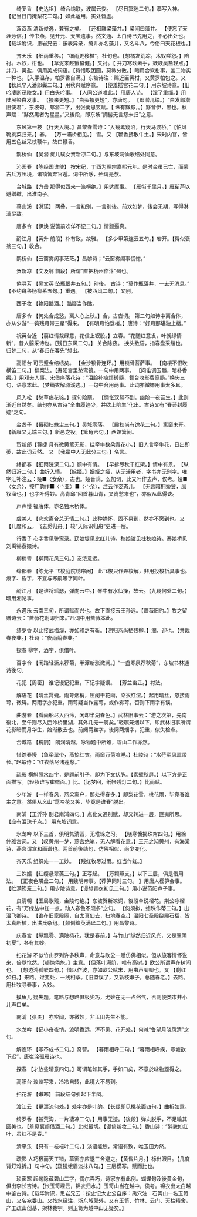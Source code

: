 <!-- { "loadSidebar": true } -->
　　绮罗香 【史达祖】 绮合绣联，波属云委。 【尽日冥迷二句。】摹写入神。 【记当日门掩梨花二句。】如此运用，实处皆虚。 

　　双双燕 清新俊逸，兼有之矣。 【还相雕梁藻井。】梁间曰藻井。 【便忘了天涯芳信。】传书燕，见开元、天宝遗事。然文通、太白诗已先用之，不必出处也。【载华附识，思岩兄云：按表异录，绮井亦名藻井，又名斗八，今俗曰天花板也。】 

　　齐天乐 【细雨重移。】“细雨更移橙”，杜句也。【想橘友荒凉，木奴嗟怨。】陪衬。木奴，柑也。 【草泥来趁蟹螯健。】又衬。【 并刀寒映素手，簌簌吴盐轻点。】并刀、吴盐，俱用美成词语。【待惜取团圆，莫教分散。】暗用合欢柑事，盖二物实一种也。【入手温存，帕罗香自满。】东坡诗注：赐近臣黄柑，又黄罗帕包之。又 【秋风早入潘郎鬓二句。】用秋兴赋序意。 【便羞插宫花二句。】用东坡诗意。【旧吟凄断茂陵女。】用白头吟事。 【人间公道唯此。】用唐人诗。 【涅了重缁。】用陆展染白发事。 【搔来更短。】“白头搔更短”，亦唐句。 【郎潜几缕。】“白发郎潜旧使君”，东坡句。郎潜二字，出张衡思玄赋。【 纵有黟黟，。】黟音伊，黑也。秋声赋：“黟然黑者为星星。”又後段，即东坡“拥髻无言怨未归”之意。 

　　东风第一枝 【行天入境。】昌黎春雪诗：“入镜鸾窥沼，行天马渡桥。”【怕风靴挑菜归来。】春。 【万一灞桥相见。】 雪。又 【鞭香拂散牛土。】宋时内官，皆用五色丝采杖鞭牛，故曰鞭香。 

　　鹊桥仙 【吴潜 痴儿騃女贺新凉二句。】与东坡洞仙歌结处同意。 

　　沁园春 【陈经国谁使】 按宋纪，丁酉为理宗嘉熙元年。是时金虽已亡，而蒙古兵方压境，诸镇皆弃官遁。词中所感，殆谓是欤。 

　　台城路 【方岳 那得似西来一筇横绝。】用达摩事。 【雁衔千里月。】雁衔芦以避缯缴，出淮南子。 

　　蓦山溪 【洪瑹】 两叠，一言初别，一言别後。前欢如梦，後会无期，写得淋漓尽致。 

　　唐多令 【伊焕 说蓍前欢佯不记二句。】情颢逼真。 

　　酹江月 【黄升 前段】朴有致，故雅。 【多少甲第连云五句。】宕开。【得似衰翁三句。】收合。 

　　鹊桥仙 【云窗雾阁事茫茫。】昌黎诗；“云窗雾阁事慌惚。” 

　　贺新凉 【文及翁 前段】所谓“直把杭州作汴”州也。 

　　倦寻芳 【吴文英 坠瓶恨井五句。】别後。 古诗：“莫作瓶落井，一去无消息。” 【不约舟移杨柳系五句。】重遇。 【被西风二句。】又别。 

　　西子妆 【艳阳酷酒。】酷疑当作酤。 

　　唐多令 【何处合成愁，离人心上秋。】合，古沓切。 第二句如诗中离合体，亦从少游“一钩残月带三星”得来。 【有明月怕登楼。】唐诗：“好月那堪独上楼。” 

　　祝英台近 【翦红情裁绿意，花信上钗股。】立春。“花随红意发，叶就绿情新”，昔人翦采诗也。【残日东风二句。】 关合除夜。 换头数语，指春盘采缕也。归梦二句，从“春归在客先”想出。 

　　高阳台 可云蹙金结绣矣。 【金沙锁骨连环。】用锁骨菩萨事。 【南楼不恨吹横笛二句。】翻案法。【寿阳宫里愁鸾镜。一句中用两事。 【问谁调玉髓，暗补香瘢。】用邓夫人事。宋伯序落花诗：“泪脸补痕烦獭髓，舞台收影费鸾肠。”换头三句，语意本此。【梦缟衣解珮溪边。】一句中合用两事。此词亦微嫌用事太多耳。 

　　风入松 【愁草瘗花铭。】琢句险丽。 【惆怅双鸳不到，幽阶一夜苔生。】此则渐近自然矣。结句亦从古诗“全由履迹少，并欲上阶生”化出。古诗又有“春苔封履迹”之句。 

　　金盏子 【莓砌扫蛛尘三句。】吴城零落。 【殿秋尚有馀花二句。】寓窗未开。 【新雁又无端三句。】新邑之役。【篱角六句。】西馆篱间。 

　　贺新郎【蒋捷 月有微黄篱无影，挂牵牛数朵青花小。】旧人言牵牛花，日出即萎，故此词云然。 又 【我辈中人无此分三句。】名言。 

　　绛都春 【细雨院深二句。】颢中有情。 【早拆尽秋千红架。】情中有景。　【纵然归近二句。】曲折入情。 【姹姬。】姻娅之娅，从无活用者，字书亦无别字。唯字汇补注云：娅■〈女余〉，态也。娅音鸦，么加切，此又叶作去声，俟考。娅■〈女余〉，按广韵作■〈宀亚〉■〈宀余〉，注云作姿态儿。 【无言暗拥娇鬟，凤钗溜也。】也字叶得妙。高青邱“回首暮山青，又离愁来也”，亦似从此得诀。 

　　声声慢 福唐体，亦名独木桥体。 

　　虞美人 【悲欢离合总无情二句。】此种襟怀，固不易到，然亦不愿到也。又 【几度和云，飞去觅归舟。】较“天际识归舟”更进一层。 

　　行香子 心字香见骖鸾录。窈娘堤见比红儿诗。秋娘渡见杜秋娘诗。泰娘桥见刘禹锡泰娘诗。 

　　柳梢青 【柳雨花风三句。】态浓意远。 

　　绛都春 【陈允平 飞梭庭院绣帘闲】 此飞梭只作弄梭解，非用投梭折具事也。痕字、昏字，不宜与寒鹃等字同叶。 

　　酹江月 【是谁将瑶瑟，弹向云中。】琴中有水仙操，故云。【九疑何处二句。】暗用湘妃事。 

　　永遇乐 云南三句，所谓赋而兴也，故下直接云王孙远。【蔷薇旧约。】牧之留赠诗云：“蔷薇花谢即归来。”凡词中用蔷薇本此。 

　　绮罗香 以此接武梅溪，亦如骖之有靳。【溯归燕尚栖残柳。】溯，迎也。【共裁春夜韭。】杜诗：“夜雨翦春韭。” 

　　探春 柳字、酒字，俱借叶。 

　　百字令 【闲踏轻澌来荐菊，半潭新涨微澜。】“一盏寒泉荐秋菊”，东坡书林逋诗後句。 

　　花犯【周密】 谁记谩记犯重，下记字疑误。 【芳兰幽芷。】衬法。 

　　解语花 【晴丝罥蜨。雨萼烟梢，压阑干花雨，染衣红湿。】起用晴丝，忽接雨萼，微碍。两雨字亦犯重。雨萼疑当作露萼，或作雾萼。否则下雨字有误。 

　　曲游春 【看画船尽入西泠，闲却半湖春色。】武林旧事云：“游之次第，先南後北，至午则尽入西泠桥里湖，其外几无一舸矣。”轻暝笼烟以下，即武林旧事所谓花影暗而月华生，始渐散去也。前阕两丝字，後阕两烟字，犯重，似失检点。 

　　台城路 【槐阴】 朗润清越，咏物题中所难，碧山二作亦然。 

　　惜馀春慢 【鱼牵翠带，燕掠红衣，雨窗万荷喧睡。】杜陵诗：“水荇牵风翠带长。”赵嘏诗：“红衣落尽渚莲愁。” 

　　疏影 横斜照水四字，是题前引子，即为下文伏脉。【素壁秋屏。】以下方是正面描写。【轻妆谁写崔徽面。】比。【记梦回，纸帐残灯二句。】比而赋。 

　　少年游 【一样春风，燕梁鸾户，那处得春多。】即梨花雪，桃花雨，毕竟春谁主之意。然俱从义山“莺啼花又笑，毕竟是谁春”脱出。 

　　南浦【王沂孙 别君南浦四句。】点化文通别赋，却又转进一层，匪夷所思。　【应有泪珠千点。】 用东坡词意。 

　　水龙吟 以下三首，俱明隽清圆，无堆垛之习。 【晓寒慵揭珠帘四句。】用徐仲雅宫词。又 【叹黄州一梦，燕宫绝笔，无人解看花意。】王元之知黄州，有海棠诗，燕宫谓宣和画谱也。两首前後结句，仿佛相似，尚少变化。 

　　齐天乐 组织处一一工妙。 【残红牧尽过雨。红当作虹。】 

　　三姝媚 【红缨悬翠葆三句。】正写起。 【万颗燕支。】以下三层，俱是借用法。 【正夜色瑛盘二句。】 用魏明帝事。【荐笋同时三句。 】用唐人樱笋会事。【贮满筠笼二句。】用少陵诗意。【谩想青衣初见二句。】用小说范阳卢子事。 

　　良清朝 【玉局歌残，金陵句绝。】东坡贺新凉词，後段单说榴花。荆公咏榴花，有“万绿丛中红一点，动人春色不须多”之句。 【何须拟，蜡珠作蒂二句。】出温飞卿诗。 【谁在旧家殿阁，自太真仙去，扫地春空。】温阳七圣殿绕殿石榴，皆太真所植，出洪氏杂组。【颠倒绛英满迳二句。】用昌黎诗。 

　　庆春宫 【纵飘零、满院杨花，犹是春前。】与竹山“纵然归近风光，又是翠阴初夏”，各有其妙。 

　　扫花游 不似竹山罗列许多秋声，命意与欧公一赋仿佛相似。但从旅客情怀说来，倍觉怆然。【顿惊倦旅。】主意。【但落叶满阶，唯有高树。】欧公所谓声在树间也。 【想边鸿孤唳四句。】借以作波，亦如欧公赋末，用虫声唧唧也。又 【剩红如扫。】来路。过变处，一线相承。【旧盟误了，又新枝嫩子，总随春老。】去路。用杜牧寻春事，入妙。 

　　摸鱼儿 疑失题。笔路与想路俱极尖巧，尤妙在无一点俗气，否则便类市井小儿声口矣。 

　　南浦【张炎】 亦空阔，亦微妙，非玉田先生不能。 

　　水龙吟 【记小舟夜悄，波明香远，浑不见、花开处。】何减“鲁望月晓风清”之句。 

　　解连环 【写不成书二句。】奇警。 【暮雨相呼二句。】“暮雨相呼疾，寒塘欲下迟”，唐崔涂孤雁诗也。 

　　探春 【才放些晴意四句。】可谓笔如其手，手如口矣，不意於咏物题得之。 

　　高阳台 淡淡写来，冷冷自转，此境大不易到。 

　　扫花游 【嫩寒】 前段结句引起下半阕。 

　　渡江云 【更漂流何处。】处字亦是叶韵。【长疑即见桃花面四句。】曲折如意。 

　　绮罗香 【甚荒沟，一片凄凉二句。】用事无迹。【後段】弹丸脱手，不足喻其圆美也。【羞见衰颜借酒二句。】比拟最切。【谩倚新妆二句。】香山诗：“醉貌如红叶，虽红不是春。” 

　　清平乐 【只有一枝梧叶二句。】淡语能腴，常语有致，唯玉田为然。 

　　疏影 人巧极而天工错，草窗亦应退三舍避之。【黄昏片月。】标出眼目。【几度背灯难折。】句中句。【窥镜蛾眉淡抹八句。】三层模写。赋而比也。 

　　琐窗寒 起句隐藏碧山二字，偶尔弄巧，诗家亦有此例。蝴蝶句及後黄金句，俱出李长吉诗。【怅玉笥埋云，锦衣归水。】玉笥山当在越中，俟考。锦衣出太白越中鉴古诗。【载华附识，思岩兄云：按史记太史公自序：禹穴注：石箐山一名玉笥山，又名宛委山。又按水经注，浙东城郭外，又有玉笥、竹林、云门、天柱精舍，产工疏山创基，架林裁宇。则玉笥为越中山无疑矣。】 

